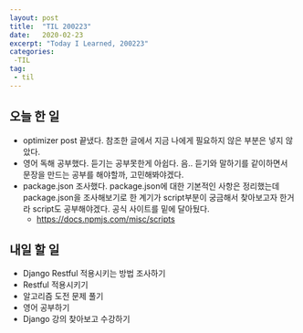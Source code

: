 ```yaml
---
layout: post
title:  "TIL 200223"
date:   2020-02-23
excerpt: "Today I Learned, 200223"
categories: 
 -TIL
tag:
 - til
---
```

## 오늘 한 일

* optimizer post 끝냈다. 참조한 글에서 지금 나에게 필요하지 않은 부분은 넣지 않았다.
* 영어 독해 공부했다. 듣기는 공부못한게 아쉽다. 음.. 듣기와 말하기를 같이하면서 문장을 만드는 공부를 해야할까, 고민해봐야겠다.
* package.json 조사했다. package.json에 대한 기본적인 사항은 정리했는데 package.json을 조사해보기로 한 계기가 script부분이 궁금해서 찾아보고자 한거라 script도 공부해야겠다. 공식 사이트를 밑에 달아뒀다.
   * https://docs.npmjs.com/misc/scripts

## 내일 할 일

* Django Restful 적용시키는 방법 조사하기
* Restful 적용시키기
* 알고리즘 도전 문제 풀기
* 영어 공부하기
* Django 강의 찾아보고 수강하기
